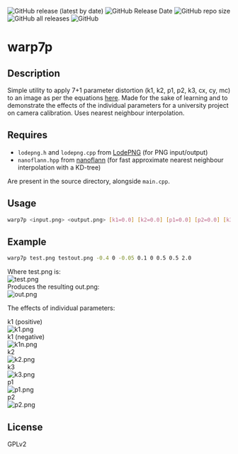 ![GitHub release (latest by date)](https://img.shields.io/github/v/release/ImageProcessing-ElectronicPublications/warp7p)
![GitHub Release Date](https://img.shields.io/github/release-date/ImageProcessing-ElectronicPublications/warp7p)
![GitHub repo size](https://img.shields.io/github/repo-size/ImageProcessing-ElectronicPublications/warp7p)
![GitHub all releases](https://img.shields.io/github/downloads/ImageProcessing-ElectronicPublications/warp7p/total)
![GitHub](https://img.shields.io/github/license/ImageProcessing-ElectronicPublications/warp7p)

# warp7p

## Description

Simple utility to apply 7+1 parameter distortion (k1, k2, p1, p2, k3, cx, cy, mc) to an image as per the equations [here](http://docs.opencv.org/2.4/doc/tutorials/calib3d/camera_calibration/camera_calibration.html). Made for the sake of learning and to demonstrate the effects of the individual parameters for a university project on camera calibration. Uses nearest neighbour interpolation.

## Requires

* `lodepng.h` and `lodepng.cpp` from [LodePNG](http://lodev.org/lodepng/) (for PNG input/output)
* `nanoflann.hpp` from [nanoflann](https://github.com/jlblancoc/nanoflann) (for fast approximate nearest neighbour interpolation with a KD-tree)

Are present in the source directory, alongside `main.cpp`.

## Usage

```sh
warp7p <input.png> <output.png> [k1=0.0] [k2=0.0] [p1=0.0] [p2=0.0] [k3=0.0] [cx=0.5] [cy=0.5] [mc=1.0]
```

## Example

```sh
warp7p test.png testout.png -0.4 0 -0.05 0.1 0 0.5 0.5 2.0
```
Where test.png is:  
![test.png](https://cloud.githubusercontent.com/assets/6970423/18223433/7cf6f74e-71f6-11e6-8868-c0c6a2ba5f7f.png)  
Produces the resulting out.png:  
![out.png](https://cloud.githubusercontent.com/assets/6970423/18223434/84009176-71f6-11e6-8fd7-1df6da586fff.png)

The effects of individual parameters:

k1 (positive)  
![k1.png](https://cloud.githubusercontent.com/assets/6970423/18223448/f15a7728-71f6-11e6-8c19-5982f25a0ea5.png)  
k1 (negative)  
![k1n.png](https://cloud.githubusercontent.com/assets/6970423/18223451/fbc161a4-71f6-11e6-9be0-1c6465de5dc9.png)  
k2  
![k2.png](https://cloud.githubusercontent.com/assets/6970423/18223449/f45e4b02-71f6-11e6-9bfc-8932b34713f6.png)  
k3  
![k3.png](https://cloud.githubusercontent.com/assets/6970423/18223450/f864e30a-71f6-11e6-9eec-65a2b283d1fe.png)  
p1  
![p1.png](https://cloud.githubusercontent.com/assets/6970423/18223452/fda37296-71f6-11e6-953a-434b19d029d4.png)  
p2  
![p2.png](https://cloud.githubusercontent.com/assets/6970423/18223453/fed96cec-71f6-11e6-9889-4f230427e2eb.png)  

## License

GPLv2

